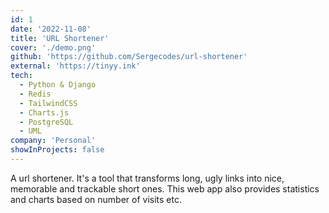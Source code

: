 ```yaml
---
id: 1
date: '2022-11-08'
title: 'URL Shortener'
cover: './demo.png'
github: 'https://github.com/Sergecodes/url-shortener'
external: 'https://tinyy.ink'
tech:
  - Python & Django
  - Redis
  - TailwindCSS
  - Charts.js
  - PostgreSQL
  - UML
company: 'Personal'
showInProjects: false
---
```


A url shortener. It's a tool that transforms long, ugly links into nice, memorable and trackable short ones. This web app also provides statistics and charts based on number of visits etc.
